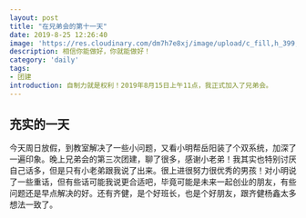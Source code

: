 ```yaml
---
layout: post
title: "在兄弟会的第十一天"
date: 2019-8-25 12:26:40
image: 'https://res.cloudinary.com/dm7h7e8xj/image/upload/c_fill,h_399,w_760/v1501268554/sunrise_ttb9nk.jpg'
description: 相信你能做好，你就能做好！
category: 'daily'
tags:
- 团建
introduction: 自制力就是权利！2019年8月15日上午11点，我正式加入了兄弟会。
---
```


## 充实的一天

今天周日放假，到教室解决了一些小问题，又看小明帮岳阳装了个双系统，加深了一遍印象。晚上兄弟会的第三次团建，聊了很多，感谢小老弟！我其实也特别讨厌自己话多，但是只有小老弟跟我说了出来。很上进很努力很优秀的男孩！对小明说了一些重话，但有些话可能我说更合适吧，毕竟可能是未来一起创业的朋友，有些问题还是早点解决的好。还有齐健，是个好班长，也是个好朋友，跟齐健杨鑫太多想法一致了。













